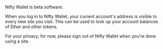 Nifty Wallet is beta software. 

When you log in to Nifty Wallet, your current account's address is visible to every new site you visit. This can be used to look up your account balances of Ether and other tokens.

For your privacy, for now, please sign out of Nifty Wallet when you're done using a site.

